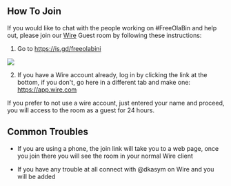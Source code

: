 ## How To Join

If you would like to chat with the people working on #FreeOlaBin and help out, please join our [Wire](https://app.wire.com) Guest room by following these instructions:

1. Go to https://is.gd/freeolabini

![](https://freeolabini.org/img/login.png)


2. If you have a Wire account already, log in by clicking the link at the bottom, if you don't, go here in a different tab and make one: https://app.wire.com

If you prefer to not use a wire account, just entered your name and proceed, you will access to the room as a guest for 24 hours.

## Common Troubles

- If you are using a phone, the join link will take you to a web page, once you join there you will see the room in your normal Wire client

 
- If you have any trouble at all connect with @dkasym on Wire and you will be added

